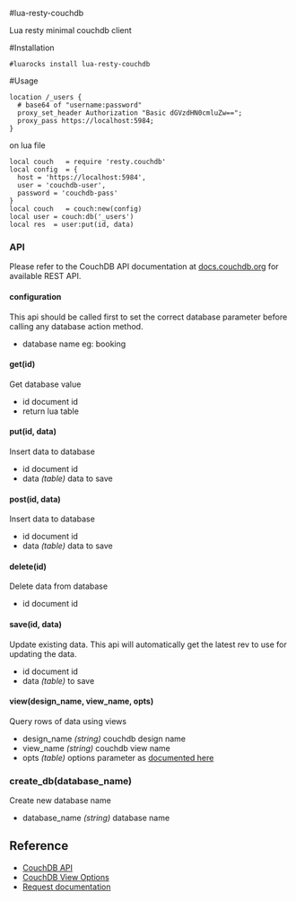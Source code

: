 #lua-resty-couchdb

Lua resty minimal couchdb client

#Installation
```
#luarocks install lua-resty-couchdb
```

#Usage
```
location /_users {
  # base64 of "username:password"
  proxy_set_header Authorization "Basic dGVzdHN0cmluZw==";
  proxy_pass https://localhost:5984;
}
```

on lua file
```
local couch   = require 'resty.couchdb'
local config  = {
  host = 'https://localhost:5984',
  user = 'couchdb-user',
  password = 'couchdb-pass'
}
local couch   = couch:new(config)
local user = couch:db('_users')
local res  = user:put(id, data)

```

### API
Please refer to the CouchDB API documentation at [docs.couchdb.org](http://docs.couchdb.org/en/1.6.1/http-api.html) for available
REST API.

#### configuration
This api should be called first to set the correct database parameter
before calling any database action method.

- database name eg: booking

#### get(id)
Get database value
- id document id
- return lua table

#### put(id, data)
Insert data to database
- id document id
- data *(table)* data to save

#### post(id, data)
Insert data to database
- id document id
- data *(table)* data to save


#### delete(id)
Delete data from database
- id document id

#### save(id, data)
Update existing data. This api will automatically get the latest rev to use for updating the data.
- id document id
- data *(table)* to save


#### view(design_name, view_name, opts)
Query rows of data using views
- design_name *(string)* couchdb design name
- view_name *(string)* couchdb view name
- opts *(table)* options parameter as [documented here](http://docs.couchdb.org/en/1.6.1/api/ddoc/views.html)


### create_db(database_name)
Create new database name
- database_name *(string)* database name 


## Reference
- [CouchDB API](http://docs.couchdb.org/en/1.6.1/http-api.html)
- [CouchDB View Options](http://docs.couchdb.org/en/1.6.1/api/ddoc/views.html)
- [Request documentation](https://github.com/request/request)
